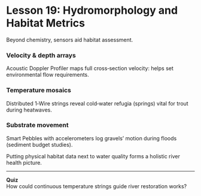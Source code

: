 # Lesson 19: Hydromorphology and Habitat Metrics

Beyond chemistry, sensors aid habitat assessment.

### Velocity & depth arrays
Acoustic Doppler Profiler maps full cross‑section velocity: helps set environmental flow requirements.

### Temperature mosaics
Distributed 1‑Wire strings reveal cold‑water refugia (springs) vital for trout during heatwaves.

### Substrate movement
Smart Pebbles with accelerometers log gravels’ motion during floods (sediment budget studies).

Putting physical habitat data next to water quality forms a holistic river health picture.

---

**Quiz**  
How could continuous temperature strings guide river restoration works?

